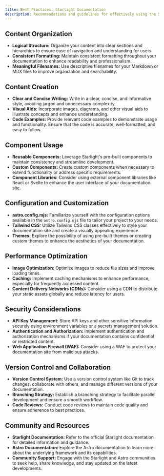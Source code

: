 ```yaml
---
title: Best Practices: Starlight Documentation
description: Recommendations and guidelines for effectively using the Starlight project.
---
```


## Content Organization

*   **Logical Structure:** Organize your content into clear sections and hierarchies to ensure ease of navigation and understanding for users.
*   **Consistent Formatting:** Maintain consistent formatting throughout your documentation to enhance readability and professionalism.
*   **Meaningful Filenames:** Use descriptive filenames for your Markdown or MDX files to improve organization and searchability.

## Content Creation

*   **Clear and Concise Writing:** Write in a clear, concise, and informative style, avoiding jargon and unnecessary complexity.
*   **Visual Aids:** Incorporate images, diagrams, and other visual aids to illustrate concepts and enhance understanding.
*   **Code Examples:** Provide relevant code examples to demonstrate usage and functionality. Ensure that the code is accurate, well-formatted, and easy to follow.

## Component Usage

*   **Reusable Components:** Leverage Starlight's pre-built components to maintain consistency and streamline development.
*   **Custom Components:** Create custom components when necessary to extend functionality or address specific requirements. 
*   **Component Libraries:** Consider using external component libraries like React or Svelte to enhance the user interface of your documentation site.

## Configuration and Customization

*   **astro.config.mjs:** Familiarize yourself with the configuration options available in the `astro.config.mjs` file to tailor your project to your needs.
*   **Tailwind CSS:** Utilize Tailwind CSS classes effectively to style your documentation site and create a visually appealing experience.
*   **Themes:** Explore the possibility of using pre-built themes or creating custom themes to enhance the aesthetics of your documentation. 

## Performance Optimization

*   **Image Optimization:** Optimize images to reduce file sizes and improve loading times.
*   **Caching:** Implement caching mechanisms to enhance performance, especially for frequently accessed content.
*   **Content Delivery Networks (CDNs):** Consider using a CDN to distribute your static assets globally and reduce latency for users.

## Security Considerations

*   **API Key Management:** Store API keys and other sensitive information securely using environment variables or a secrets management solution.
*   **Authentication and Authorization:** Implement authentication and authorization mechanisms if your documentation contains confidential or restricted content. 
*   **Web Application Firewall (WAF):** Consider using a WAF to protect your documentation site from malicious attacks.

## Version Control and Collaboration

*   **Version Control System:** Use a version control system like Git to track changes, collaborate with others, and manage different versions of your documentation.
*   **Branching Strategy:** Establish a branching strategy to facilitate parallel development and ensure a smooth workflow.
*   **Code Reviews:** Conduct code reviews to maintain code quality and ensure adherence to best practices. 

## Community and Resources

*   **Starlight Documentation:** Refer to the official Starlight documentation for detailed information and guidance.
*   **Astro Documentation:** Explore the Astro documentation to learn more about the underlying framework and its capabilities.
*   **Community Support:** Engage with the Starlight and Astro communities to seek help, share knowledge, and stay updated on the latest developments. 

